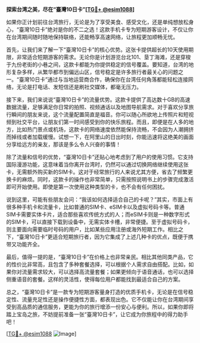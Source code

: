 **探索台湾之美，尽在“臺灣10日卡”[[TG💪+ @esim1088](https://t.me/s/esim1088)]**

如果你正计划前往台湾旅行，无论是为了享受美食、感受文化，还是单纯想放松身心，“臺灣10日卡”绝对是你的不二之选！这款手机卡专为短期游客设计，不仅让你在台湾期间随时随地保持联络，还能畅享高速网络，让旅程更加顺畅无忧。

首先，让我们来了解一下“臺灣10日卡”的核心优势。这张卡提供超长的10天使用期限，非常适合短期游客的需求。无论你是计划游览台北101、垦丁海滩，还是穿梭于九份老街的小巷之间，这款卡都能为你提供稳定的信号覆盖。要知道，台湾的地形复杂多样，从繁华都市到偏远山区，信号稳定是许多旅行者最关心的问题之一。“臺灣10日卡”通过与当地运营商合作，确保你在台湾任何角落都能轻松连接网络，无论是打电话、发短信还是刷社交媒体，都毫无压力。

接下来，我们来说说“臺灣10日卡”的流量优势。这款卡提供了高达数十GB的高速数据流量，足够满足你日常的拍照、视频通话以及地图导航需求。对于喜欢分享旅行瞬间的朋友来说，这个流量配置简直是福音。你可以随心所欲地上传照片和短视频到社交平台，让朋友们第一时间感受到你的快乐旅程。而且，即便是在人多的地方，比如热门景点或机场，这款卡的网络速度依然能保持流畅，不会因为人潮拥挤而掉线或者加载缓慢。试想一下，在阿里山的日出时刻，你能迅速将这绝美的画面分享给远方的亲友，那该是多么令人兴奋的事情！

除了流量和信号的优势，“臺灣10日卡”还贴心地考虑到了用户的使用习惯。它支持国际漫游功能，这意味着当你离开台湾时，仍然可以通过切换网络继续使用这张卡，无需额外购买新的SIM卡。这对于经常旅行的人来说尤其方便，省去了频繁更换卡的麻烦。同时，这款卡的操作也非常简单，只需按照说明书上的步骤完成激活即可开始使用。即使是第一次使用这种类型的卡，也不会有任何困扰。

说到这里，可能有些朋友会问：“我该如何选择适合自己的卡呢？”其实，市面上有很多种手机卡和流量卡，比如普通的SIM卡、eSIM卡以及虚拟号码卡等。普通SIM卡需要实体卡片，适合那些喜欢传统方式的人；而eSIM卡则是一种数字形式的SIM卡，可以直接下载到设备中，无需实体卡槽，非常便捷。至于虚拟号码卡，则主要面向需要临时号码的用户，比如某些应用注册或海外短期工作。相比之下，“臺灣10日卡”更适合短期旅行者，因为它集成了上述几种卡的优点，既便于携带又功能齐全。

最后，值得一提的是，“臺灣10日卡”在价格上也非常亲民。相比其他同类产品，它的性价比非常高，且包含了多种套餐选择，可以根据个人需求自由搭配。比如，如果你对流量需求较大，可以选择高流量套餐；如果更倾向于语音通话，也可以选择侧重语音的套餐。这样的灵活性，使得每位用户都能找到最适合自己的方案。

总之，“臺灣10日卡”是一款专为短期游客量身打造的优质手机卡，无论是在信号稳定性、流量充足性还是操作便捷性方面，都表现出色。它不仅能让你在台湾期间享受到高品质的通信服务，更能为你的旅行增添一份安心与便利。所以，如果你即将踏上宝岛之旅，不妨提前准备一张“臺灣10日卡”，让它成为你旅程中的得力助手吧！

[[TG💪+ @esim1088](https://t.me/s/esim1088) ![Image](https://i.postimg.cc/4NQfJmqS/Snipaste-2025-05-13-00-14-12.png)]
